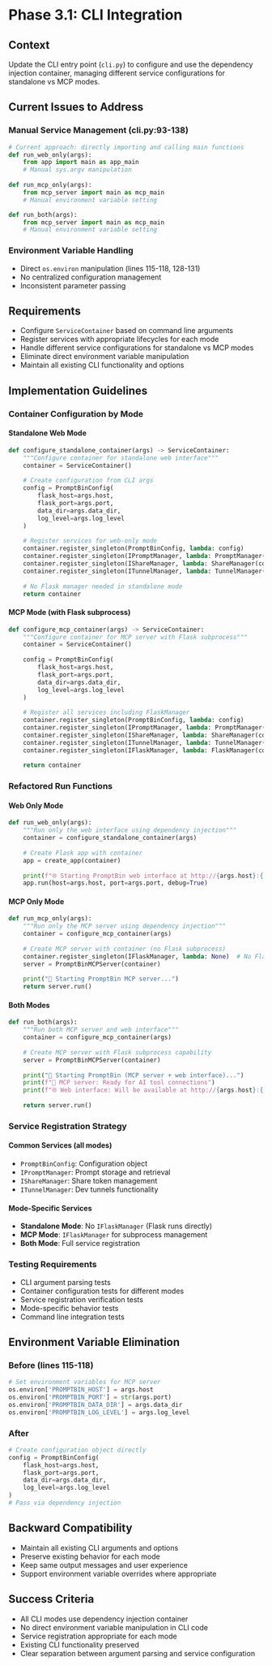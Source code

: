 # Phase 3.1: CLI Integration

## Context
Update the CLI entry point (`cli.py`) to configure and use the dependency injection container, managing different service configurations for standalone vs MCP modes.

## Current Issues to Address

### Manual Service Management (cli.py:93-138)
```python
# Current approach: directly importing and calling main functions
def run_web_only(args):
    from app import main as app_main
    # Manual sys.argv manipulation
    
def run_mcp_only(args):
    from mcp_server import main as mcp_main
    # Manual environment variable setting

def run_both(args):
    from mcp_server import main as mcp_main
    # Manual environment variable setting
```

### Environment Variable Handling
- Direct `os.environ` manipulation (lines 115-118, 128-131)
- No centralized configuration management
- Inconsistent parameter passing

## Requirements
- Configure `ServiceContainer` based on command line arguments
- Register services with appropriate lifecycles for each mode
- Handle different service configurations for standalone vs MCP modes
- Eliminate direct environment variable manipulation
- Maintain all existing CLI functionality and options

## Implementation Guidelines

### Container Configuration by Mode

#### Standalone Web Mode
```python
def configure_standalone_container(args) -> ServiceContainer:
    """Configure container for standalone web interface"""
    container = ServiceContainer()
    
    # Create configuration from CLI args
    config = PromptBinConfig(
        flask_host=args.host,
        flask_port=args.port,
        data_dir=args.data_dir,
        log_level=args.log_level
    )
    
    # Register services for web-only mode
    container.register_singleton(PromptBinConfig, lambda: config)
    container.register_singleton(IPromptManager, lambda: PromptManager(config))
    container.register_singleton(IShareManager, lambda: ShareManager(config))
    container.register_singleton(ITunnelManager, lambda: TunnelManager(config))
    
    # No Flask manager needed in standalone mode
    return container
```

#### MCP Mode (with Flask subprocess)
```python
def configure_mcp_container(args) -> ServiceContainer:
    """Configure container for MCP server with Flask subprocess"""
    container = ServiceContainer()
    
    config = PromptBinConfig(
        flask_host=args.host,
        flask_port=args.port,
        data_dir=args.data_dir,
        log_level=args.log_level
    )
    
    # Register all services including FlaskManager
    container.register_singleton(PromptBinConfig, lambda: config)
    container.register_singleton(IPromptManager, lambda: PromptManager(config))
    container.register_singleton(IShareManager, lambda: ShareManager(config))
    container.register_singleton(ITunnelManager, lambda: TunnelManager(config))
    container.register_singleton(IFlaskManager, lambda: FlaskManager(config))
    
    return container
```

### Refactored Run Functions

#### Web Only Mode
```python
def run_web_only(args):
    """Run only the web interface using dependency injection"""
    container = configure_standalone_container(args)
    
    # Create Flask app with container
    app = create_app(container)
    
    print(f"🌐 Starting PromptBin web interface at http://{args.host}:{args.port}")
    app.run(host=args.host, port=args.port, debug=True)
```

#### MCP Only Mode  
```python
def run_mcp_only(args):
    """Run only the MCP server using dependency injection"""
    container = configure_mcp_container(args)
    
    # Create MCP server with container (no Flask subprocess)
    container.register_singleton(IFlaskManager, lambda: None)  # No Flask manager
    server = PromptBinMCPServer(container)
    
    print("🤖 Starting PromptBin MCP server...")
    return server.run()
```

#### Both Modes
```python
def run_both(args):
    """Run both MCP server and web interface"""
    container = configure_mcp_container(args)
    
    # Create MCP server with Flask subprocess capability
    server = PromptBinMCPServer(container)
    
    print("🚀 Starting PromptBin (MCP server + web interface)...")
    print(f"🤖 MCP server: Ready for AI tool connections")
    print(f"🌐 Web interface: Will be available at http://{args.host}:{args.port}")
    
    return server.run()
```

### Service Registration Strategy

#### Common Services (all modes)
- `PromptBinConfig`: Configuration object
- `IPromptManager`: Prompt storage and retrieval
- `IShareManager`: Share token management  
- `ITunnelManager`: Dev tunnels functionality

#### Mode-Specific Services
- **Standalone Mode**: No `IFlaskManager` (Flask runs directly)
- **MCP Mode**: `IFlaskManager` for subprocess management
- **Both Mode**: Full service registration

### Testing Requirements
- CLI argument parsing tests
- Container configuration tests for different modes
- Service registration verification tests  
- Mode-specific behavior tests
- Command line integration tests

## Environment Variable Elimination

### Before (lines 115-118)
```python
# Set environment variables for MCP server
os.environ['PROMPTBIN_HOST'] = args.host
os.environ['PROMPTBIN_PORT'] = str(args.port)
os.environ['PROMPTBIN_DATA_DIR'] = args.data_dir
os.environ['PROMPTBIN_LOG_LEVEL'] = args.log_level
```

### After
```python
# Create configuration object directly
config = PromptBinConfig(
    flask_host=args.host,
    flask_port=args.port,
    data_dir=args.data_dir,
    log_level=args.log_level
)
# Pass via dependency injection
```

## Backward Compatibility
- Maintain all existing CLI arguments and options
- Preserve existing behavior for each mode
- Keep same output messages and user experience
- Support environment variable overrides where appropriate

## Success Criteria
- All CLI modes use dependency injection container
- No direct environment variable manipulation in CLI code
- Service registration appropriate for each mode
- Existing CLI functionality preserved
- Clear separation between argument parsing and service configuration
